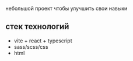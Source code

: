 небольшой проект чтобы улучшить свои навыки
## стек технологий 
+ vite + react + typescript
+ sass/scss/css
+ html
